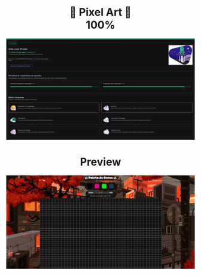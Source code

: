 <h1 align='center'>🎨 Pixel Art 🎨 <br>100%</h1>
<div align="center" margin="50px">
	<img src="img/nota.jpg">
</div>

<h1 align='center'>Preview</h1>

<div align="center" margin="50px">
	<img src='img/preview.png'>
</div>
